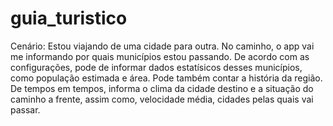 # guia_turistico

Cenário: Estou viajando de uma cidade para outra. No caminho, o app vai me informando por quais municípios estou passando. De acordo com as configurações, pode de informar dados estatísicos desses municípios, como população estimada e área. Pode também contar a história da região. 
De tempos em tempos, informa o clima da cidade destino e a situação do caminho a frente, assim como, velocidade média, cidades pelas quais vai passar.
